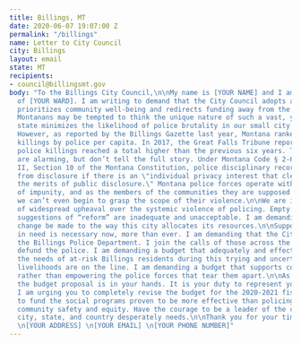 ```yaml
---
title: Billings, MT
date: 2020-06-07 19:07:00 Z
permalink: "/billings"
name: Letter to City Council
city: Billings
layout: email
state: MT
recipients:
- council@billingsmt.gov
body: "To the Billings City Council,\n\nMy name is [YOUR NAME] and I am a resident
  of [YOUR WARD]. I am writing to demand that the City Council adopts a budget that
  prioritizes community well-being and redirects funding away from the police.\n\nMany
  Montanans may be tempted to think the unique nature of such a vast, yet sparsely-populated
  state minimizes the likelihood of police brutality in our small city communities.
  However, as reported by the Billings Gazette last year, Montana ranked ninth in
  killings by police per capita. In 2017, the Great Falls Tribune reported Montana
  police killings reached a total higher than the previous six years. These figures
  are alarming, but don’t tell the full story. Under Montana Code § 2-6-102 and Article
  II, Section 10 of the Montana Constitution, police disciplinary records are exempt
  from disclosure if there is an \"individual privacy interest that clearly exceeds
  the merits of public disclosure.\" Montana police forces operate within a culture
  of impunity, and as the members of the communities they are supposed to be protecting,
  we can’t even begin to grasp the scope of their violence.\n\nWe are in the midst
  of widespread upheaval over the systemic violence of policing. Empty gestures and
  suggestions of “reform” are inadequate and unacceptable. I am demanding that real
  change be made to the way this city allocates its resources.\n\nSupport for communities
  in need is necessary now, more than ever. I am demanding that the City Council defund
  the Billings Police Department. I join the calls of those across the country to
  defund the police. I am demanding a budget that adequately and effectively meets
  the needs of at-risk Billings residents during this trying and uncertain time, when
  livelihoods are on the line. I am demanding a budget that supports community wellbeing,
  rather than empowering the police forces that tear them apart.\n\nAs the City Council,
  the budget proposal is in your hands. It is your duty to represent your constituents.
  I am urging you to completely revise the budget for the 2020-2021 fiscal year, and
  to fund the social programs proven to be more effective than policing at promoting
  community safety and equity. Have the courage to be a leader of the change this
  city, state, and country desperately needs.\n\nThank you for your time,\n[YOUR NAME]
  \n[YOUR ADDRESS] \n[YOUR EMAIL] \n[YOUR PHONE NUMBER]"
---
```


